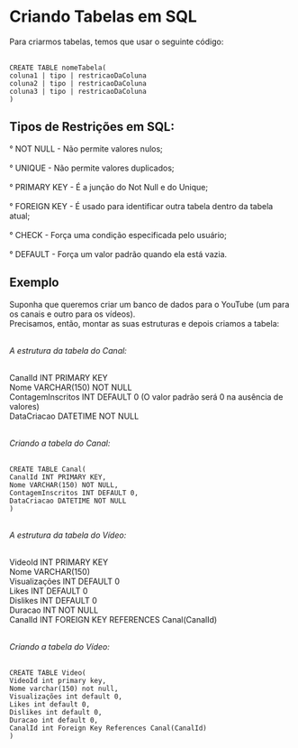 # Criando Tabelas em SQL

Para criarmos tabelas, temos que usar o seguinte código:<br><br>

```CREATE TABLE nomeTabela(```<br>
	```coluna1 | tipo | restricaoDaColuna```<br>
	```coluna2 | tipo | restricaoDaColuna```<br>
	```coluna3 | tipo | restricaoDaColuna```<br>
```)```

## Tipos de Restrições em SQL:

° NOT NULL - Não permite valores nulos;<br><br>
° UNIQUE - Não permite valores duplicados;<br><br>
° PRIMARY KEY - É a junção do Not Null e do Unique;<br><br>
° FOREIGN KEY - É usado para identificar outra tabela dentro da tabela atual;<br><br>
° CHECK - Força uma condição especificada pelo usuário;<br><br>
° DEFAULT - Força um valor padrão quando ela está vazia.

## Exemplo

Suponha que queremos criar um banco de dados para o YouTube (um para os canais e outro para os vídeos).<br>
Precisamos, então, montar as suas estruturas e depois criamos a tabela:<br><br>

*A estrutura da tabela do Canal:*<br><br>

CanalId INT PRIMARY KEY<br>
Nome VARCHAR(150) NOT NULL<br>
ContagemInscritos INT DEFAULT 0 (O valor padrão será 0 na ausência de valores)<br>
DataCriacao DATETIME NOT NULL<br><br>

*Criando a tabela do Canal:*<br><br>

```CREATE TABLE Canal(```<br>
	```CanalId INT PRIMARY KEY,```<br>
	```Nome VARCHAR(150) NOT NULL,```<br>
	```ContagemInscritos INT DEFAULT 0,```<br>
	```DataCriacao DATETIME NOT NULL```<br>
```)```<br><br>


*A estrutura da tabela do Vídeo:*<br><br>

VideoId INT PRIMARY KEY<br>
Nome VARCHAR(150)<br>
Visualizações INT DEFAULT 0<br>
Likes INT DEFAULT 0<br>
Dislikes INT DEFAULT 0<br>
Duracao INT NOT NULL<br>
CanalId INT FOREIGN KEY REFERENCES Canal(CanalId)<br><br>

*Criando a tabela do Vídeo:*<br><br>

```CREATE TABLE Video(```<br>
	```VideoId int primary key,```<br>
	```Nome varchar(150) not null,```<br>
	```Visualizações int default 0,```<br>
	```Likes int default 0,```<br>
	```Dislikes int default 0,```<br>
	```Duracao int default 0,```<br>
	```CanalId int Foreign Key References Canal(CanalId)```<br>
```)```
